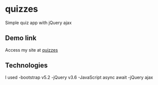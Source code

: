 # quizzes
Simple quiz app with jQuery ajax

## Demo link
Access my site at [quizzes](https://mytmnsthu.github.io/quizzes/)

## Technologies
I used
-bootstrap v5.2
-jQuery v3.6
-JavaScript async await
-jQuery ajax
